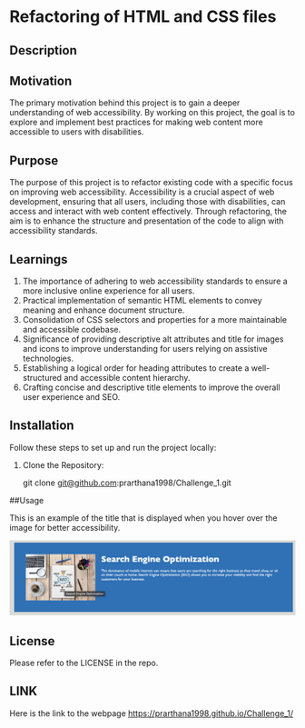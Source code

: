 # Refactoring of HTML and CSS files

## Description

## Motivation

The primary motivation behind this project is to gain a deeper understanding of web accessibility. By working on this project, the goal is to explore and implement best practices for making web content more accessible to users with disabilities.

## Purpose

The purpose of this project is to refactor existing code with a specific focus on improving web accessibility. Accessibility is a crucial aspect of web development, ensuring that all users, including those with disabilities, can access and interact with web content effectively. Through refactoring, the aim is to enhance the structure and presentation of the code to align with accessibility standards.

## Learnings

1) The importance of adhering to web accessibility standards to ensure a more inclusive online experience for all users.
2) Practical implementation of semantic HTML elements to convey meaning and enhance document structure.
3) Consolidation of CSS selectors and properties for a more maintainable and accessible codebase.
4) Significance of providing descriptive alt attributes and title for images and icons to improve understanding for users relying on assistive technologies.
5) Establishing a logical order for heading attributes to create a well-structured and accessible content hierarchy.
6) Crafting concise and descriptive title elements to improve the overall user experience and SEO.

## Installation

Follow these steps to set up and run the project locally:

1. Clone the Repository:

   git clone git@github.com:prarthana1998/Challenge_1.git

##Usage

This is an example of the title that is displayed when you hover over the image for better accessibility.

![](starter/assets/images/example.png)


## License

Please refer to the LICENSE in the repo.

## LINK

Here is the link to the webpage https://prarthana1998.github.io/Challenge_1/

